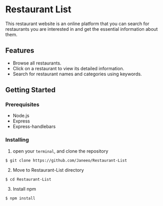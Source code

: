 # Restaurant List
This restaurant website is an online platform that you can search for restaurants you are interested in and get the essential information about them.

## Features
+ Browse all restaurants.
+ Click on a restaurant to view its detailed information.
+ Search for restaurant names and categories using keywords.

## Getting Started
### Prerequisites
+ Node.js
+ Express
+ Express-handlebars

### Installing
1. open your `terminal`, and clone the repository
```
$ git clone https://github.com/Janeeo/Restaurant-List
```
2. Move to Restaurant-List directory
```
$ cd Restaurant-List
```
3. Install npm
```
$ npm install
```
